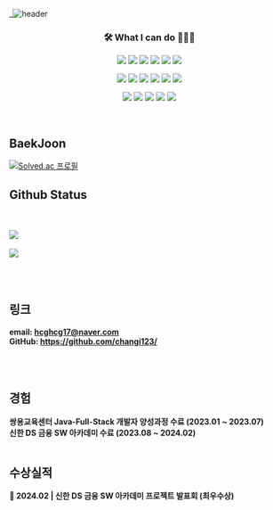 _![header](https://capsule-render.vercel.app/api?type=waving&color=33691e&height=300&section=header&text=Hong%20Chan%20Gi&fontSize=64&fontColor=c5e1a5&animtaion=fadeIn)

<h3 align="center">🛠 What I can do 👨🏻‍💻</h3>


<!--======== 로고 ========-->
<!-- backend -->
<p align="center">
  <img src="https://img.shields.io/badge/Java-007396?style=for-the-badge&logo=java&logoColor=white" />
  <img src="https://img.shields.io/badge/junit5-25A162?style=for-the-badge&logo=junit5&logoColor=white">
  <img src="https://img.shields.io/badge/spring-6DB33F?style=for-the-badge&logo=spring&logoColor=white">
  <img src="https://img.shields.io/badge/springboot-6DB33F?style=for-the-badge&logo=springboot&logoColor=white">
  <img src="https://img.shields.io/badge/mysql-4479A1?style=for-the-badge&logo=mysql&logoColor=white">
  <img src="https://img.shields.io/badge/oracle-F80000?style=for-the-badge&logo=oracle&logoColor=white">
</p>
<!-- front -->  
<p align="center">
  <img src="https://img.shields.io/badge/thymeleaf-005F0F?style=for-the-badge&logo=thymeleaf&logoColor=white">
  <img src="https://img.shields.io/badge/javascript-F7DF1E?style=for-the-badge&logo=javascript&logoColor=black">
  <img src="https://img.shields.io/badge/jquery-0769AD?style=for-the-badge&logo=jquery&logoColor=white">
  <img src="https://img.shields.io/badge/html5-E34F26?style=for-the-badge&logo=html5&logoColor=white">
  <img src="https://img.shields.io/badge/css3-1572B6?style=for-the-badge&logo=css3&logoColor=white">
  <img src="https://img.shields.io/badge/react-444444?style=for-the-badge&logo=react">
</p>
<!-- 개발환경 & DataBase --> 
<p align="center">
  <img src="https://img.shields.io/badge/github-181717?style=for-the-badge&logo=github&logoColor=white">
  <img src="https://img.shields.io/badge/eclipse ide-2C2255?style=for-the-badge&logo=eclipseide&logoColor=white"> 
  <img src="https://img.shields.io/badge/visualstudiocode-007ACC?style=for-the-badge&logo=visualstudiocode&logoColor=white"> 
  <img src="https://img.shields.io/badge/gradle-02303A?style=for-the-badge&logo=gradle&logoColor=white"> 
  <img src="https://img.shields.io/badge/apachemaven-C71A36?style=for-the-badge&logo=apachemaven&logoColor=white"> 
</p>
<br>

## BaekJoon
 [![Solved.ac
프로필](http://mazassumnida.wtf/api/v2/generate_badge?boj=hcghcg17)](https://solved.ac/hcghcg17)


## Github Status
<br><br>
<a href="https://github.com/changi123">
    <img src="https://github-readme-stats.vercel.app/api?username=changi123&count_private=true&show_icons=true"/>
  </a>
  <br><br>
  <a href="https://github.com/changi123">
    <img src="https://github-readme-stats.vercel.app/api/top-langs/?username=changi123&layout=compact&hide=javascript,html,scss" />
  </a>


<br><br>
## 링크
**email: [hcghcg17@naver.com](mailto:hcghcg17@naver.com)**
<br/>
**GitHub: <https://github.com/changi123/>**
  

<br><br>

## 경험
**쌍용교육센터 Java-Full-Stack 개발자 양성과정 수료 (2023.01 ~ 2023.07)**
<br/>
**신한 DS 금융 SW 아카데미 수료 (2023.08 ~ 2024.02)**
<br><br>

## 수상실적
**🥇 2024.02 | 신한 DS 금융 SW 아카데미 프로젝트 발표회 (최우수상)**
<br>



<br><br>

<!--
## 대표 프로젝트

<a href="https://github.com/changi123">
  <img src="https://github-readme-stats.vercel.app/api/pin/?username=mgdgc&repo=deepseat" />
</a>

* 카메라 기반 빈 좌석 탐지 애플리케이션
* 개발 기간: 2022.02 ~ 2022.05
* 담당
  * 애플리케이션 디자인
  * 안드로이드 애플리케이션 개발
  * Spring 백엔드 서버 개발

<br>

-->

